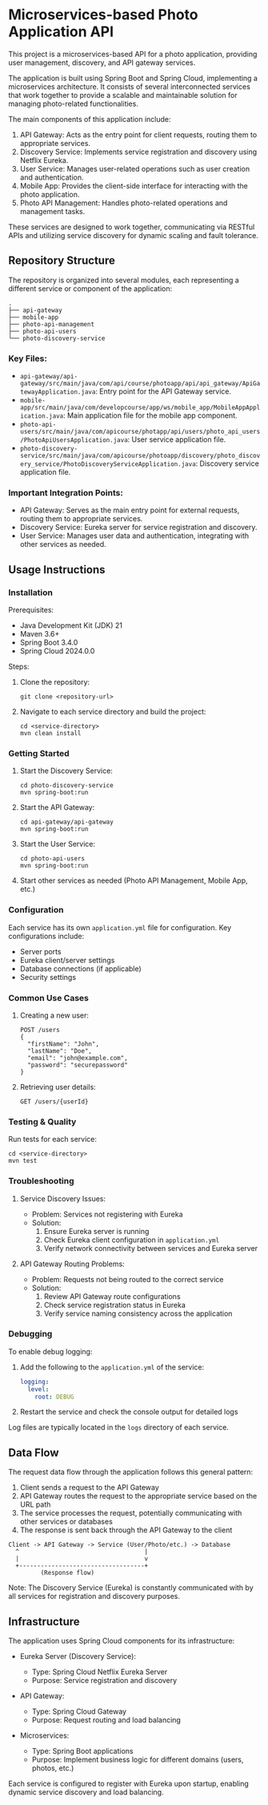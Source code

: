# Microservices-based Photo Application API

This project is a microservices-based API for a photo application, providing user management, discovery, and API gateway services.

The application is built using Spring Boot and Spring Cloud, implementing a microservices architecture. It consists of several interconnected services that work together to provide a scalable and maintainable solution for managing photo-related functionalities.

The main components of this application include:

1. API Gateway: Acts as the entry point for client requests, routing them to appropriate services.
2. Discovery Service: Implements service registration and discovery using Netflix Eureka.
3. User Service: Manages user-related operations such as user creation and authentication.
4. Mobile App: Provides the client-side interface for interacting with the photo application.
5. Photo API Management: Handles photo-related operations and management tasks.

These services are designed to work together, communicating via RESTful APIs and utilizing service discovery for dynamic scaling and fault tolerance.

## Repository Structure

The repository is organized into several modules, each representing a different service or component of the application:

```
.
├── api-gateway
├── mobile-app
├── photo-api-management
├── photo-api-users
└── photo-discovery-service
```

### Key Files:

- `api-gateway/api-gateway/src/main/java/com/api/course/photoapp/api/api_gateway/ApiGatewayApplication.java`: Entry point for the API Gateway service.
- `mobile-app/src/main/java/com/developcourse/app/ws/mobile_app/MobileAppApplication.java`: Main application file for the mobile app component.
- `photo-api-users/src/main/java/com/apicourse/photapp/api/users/photo_api_users/PhotoApiUsersApplication.java`: User service application file.
- `photo-discovery-service/src/main/java/com/apicourse/photoapp/discovery/photo_discovery_service/PhotoDiscoveryServiceApplication.java`: Discovery service application file.

### Important Integration Points:

- API Gateway: Serves as the main entry point for external requests, routing them to appropriate services.
- Discovery Service: Eureka server for service registration and discovery.
- User Service: Manages user data and authentication, integrating with other services as needed.

## Usage Instructions

### Installation

Prerequisites:
- Java Development Kit (JDK) 21
- Maven 3.6+
- Spring Boot 3.4.0
- Spring Cloud 2024.0.0

Steps:
1. Clone the repository:
   ```
   git clone <repository-url>
   ```
2. Navigate to each service directory and build the project:
   ```
   cd <service-directory>
   mvn clean install
   ```

### Getting Started

1. Start the Discovery Service:
   ```
   cd photo-discovery-service
   mvn spring-boot:run
   ```

2. Start the API Gateway:
   ```
   cd api-gateway/api-gateway
   mvn spring-boot:run
   ```

3. Start the User Service:
   ```
   cd photo-api-users
   mvn spring-boot:run
   ```

4. Start other services as needed (Photo API Management, Mobile App, etc.)

### Configuration

Each service has its own `application.yml` file for configuration. Key configurations include:

- Server ports
- Eureka client/server settings
- Database connections (if applicable)
- Security settings

### Common Use Cases

1. Creating a new user:
   ```
   POST /users
   {
     "firstName": "John",
     "lastName": "Doe",
     "email": "john@example.com",
     "password": "securepassword"
   }
   ```

2. Retrieving user details:
   ```
   GET /users/{userId}
   ```

### Testing & Quality

Run tests for each service:
```
cd <service-directory>
mvn test
```

### Troubleshooting

1. Service Discovery Issues:
   - Problem: Services not registering with Eureka
   - Solution: 
     1. Ensure Eureka server is running
     2. Check Eureka client configuration in `application.yml`
     3. Verify network connectivity between services and Eureka server

2. API Gateway Routing Problems:
   - Problem: Requests not being routed to the correct service
   - Solution:
     1. Review API Gateway route configurations
     2. Check service registration status in Eureka
     3. Verify service naming consistency across the application

### Debugging

To enable debug logging:
1. Add the following to the `application.yml` of the service:
   ```yaml
   logging:
     level:
       root: DEBUG
   ```
2. Restart the service and check the console output for detailed logs

Log files are typically located in the `logs` directory of each service.

## Data Flow

The request data flow through the application follows this general pattern:

1. Client sends a request to the API Gateway
2. API Gateway routes the request to the appropriate service based on the URL path
3. The service processes the request, potentially communicating with other services or databases
4. The response is sent back through the API Gateway to the client

```
Client -> API Gateway -> Service (User/Photo/etc.) -> Database
  ^                                   |
  |                                   v
  +-----------------------------------+
         (Response flow)
```

Note: The Discovery Service (Eureka) is constantly communicated with by all services for registration and discovery purposes.

## Infrastructure

The application uses Spring Cloud components for its infrastructure:

- Eureka Server (Discovery Service):
  - Type: Spring Cloud Netflix Eureka Server
  - Purpose: Service registration and discovery

- API Gateway:
  - Type: Spring Cloud Gateway
  - Purpose: Request routing and load balancing

- Microservices:
  - Type: Spring Boot applications
  - Purpose: Implement business logic for different domains (users, photos, etc.)

Each service is configured to register with Eureka upon startup, enabling dynamic service discovery and load balancing.